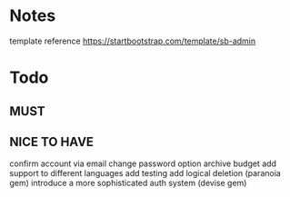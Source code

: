 # Notes
template reference
https://startbootstrap.com/template/sb-admin

# Todo
## MUST


## NICE TO HAVE

confirm account via email
change password option
archive budget
add support to different languages
add testing
add logical deletion (paranoia gem)
introduce a more sophisticated auth system (devise gem)